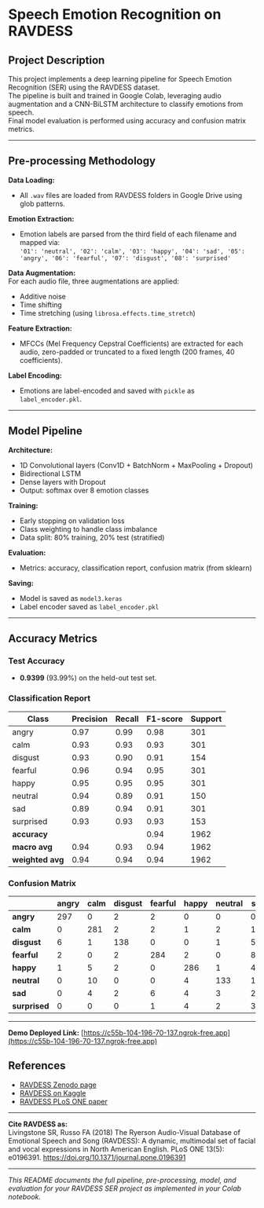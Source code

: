 
# Speech Emotion Recognition on RAVDESS

## Project Description

This project implements a deep learning pipeline for Speech Emotion Recognition (SER) using the RAVDESS dataset.  
The pipeline is built and trained in Google Colab, leveraging audio augmentation and a CNN-BiLSTM architecture to classify emotions from speech.  
Final model evaluation is performed using accuracy and confusion matrix metrics.

---

## Pre-processing Methodology

**Data Loading:**  
- All `.wav` files are loaded from RAVDESS folders in Google Drive using glob patterns.

**Emotion Extraction:**  
- Emotion labels are parsed from the third field of each filename and mapped via:  
  `'01': 'neutral', '02': 'calm', '03': 'happy', '04': 'sad', '05': 'angry', '06': 'fearful', '07': 'disgust', '08': 'surprised'`

**Data Augmentation:**  
For each audio file, three augmentations are applied:
- Additive noise
- Time shifting
- Time stretching (using `librosa.effects.time_stretch`)

**Feature Extraction:**  
- MFCCs (Mel Frequency Cepstral Coefficients) are extracted for each audio, zero-padded or truncated to a fixed length (200 frames, 40 coefficients).

**Label Encoding:**  
- Emotions are label-encoded and saved with `pickle` as `label_encoder.pkl`.

---

## Model Pipeline

**Architecture:**
- 1D Convolutional layers (Conv1D + BatchNorm + MaxPooling + Dropout)
- Bidirectional LSTM
- Dense layers with Dropout
- Output: softmax over 8 emotion classes

**Training:**
- Early stopping on validation loss
- Class weighting to handle class imbalance
- Data split: 80% training, 20% test (stratified)

**Evaluation:**
- Metrics: accuracy, classification report, confusion matrix (from sklearn)

**Saving:**
- Model is saved as `model3.keras`
- Label encoder saved as `label_encoder.pkl`

---

## Accuracy Metrics

### Test Accuracy

- **0.9399** (93.99%) on the held-out test set.

### Classification Report

| Class      | Precision | Recall | F1-score | Support |
|------------|-----------|--------|----------|---------|
| angry      | 0.97      | 0.99   | 0.98     | 301     |
| calm       | 0.93      | 0.93   | 0.93     | 301     |
| disgust    | 0.93      | 0.90   | 0.91     | 154     |
| fearful    | 0.96      | 0.94   | 0.95     | 301     |
| happy      | 0.95      | 0.95   | 0.95     | 301     |
| neutral    | 0.94      | 0.89   | 0.91     | 150     |
| sad        | 0.89      | 0.94   | 0.91     | 301     |
| surprised  | 0.93      | 0.93   | 0.93     | 153     |
| **accuracy**  |           |        | 0.94     | 1962    |
| **macro avg** | 0.94      | 0.93   | 0.94     | 1962    |
| **weighted avg** | 0.94   | 0.94   | 0.94     | 1962    |

### Confusion Matrix

|           | angry | calm | disgust | fearful | happy | neutral | sad | surprised |
|-----------|-------|------|---------|---------|-------|---------|-----|-----------|
| **angry**     | 297   | 0    | 2       | 2       | 0     | 0       | 0   | 0         |
| **calm**      | 0     | 281  | 2       | 2       | 1     | 2       | 13  | 0         |
| **disgust**   | 6     | 1    | 138     | 0       | 0     | 1       | 5   | 3         |
| **fearful**   | 2     | 0    | 2       | 284     | 2     | 0       | 8   | 3         |
| **happy**     | 1     | 5    | 2       | 0       | 286   | 1       | 4   | 2         |
| **neutral**   | 0     | 10   | 0       | 0       | 4     | 133     | 1   | 2         |
| **sad**       | 0     | 4    | 2       | 6       | 4     | 3       | 282 | 0         |
| **surprised** | 0     | 0    | 0       | 1       | 4     | 2       | 3   | 143       |

---
**Demo Deployed Link:** [https://c55b-104-196-70-137.ngrok-free.app](https://c55b-104-196-70-137.ngrok-free.app)

## References

- [RAVDESS Zenodo page](https://zenodo.org/records/1188976)
- [RAVDESS on Kaggle](https://www.kaggle.com/datasets/uwrfkaggler/ravdess-emotional-speech-audio)
- [RAVDESS PLoS ONE paper](https://journals.plos.org/plosone/article?id=10.1371/journal.pone.0196391)

---

**Cite RAVDESS as:**  
Livingstone SR, Russo FA (2018) The Ryerson Audio-Visual Database of Emotional Speech and Song (RAVDESS): A dynamic, multimodal set of facial and vocal expressions in North American English. PLoS ONE 13(5): e0196391. https://doi.org/10.1371/journal.pone.0196391

---

*This README documents the full pipeline, pre-processing, model, and evaluation for your RAVDESS SER project as implemented in your Colab notebook.*
